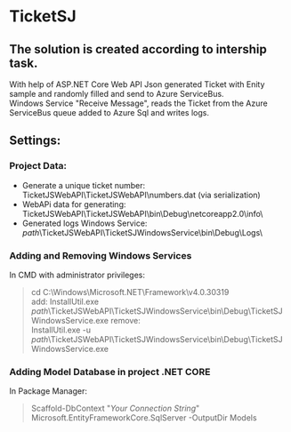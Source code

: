 # TicketSJ
## The solution is created according to intership task.
With help of ASP.NET Core Web API Json generated Ticket with Enity sample and randomly filled and send to Azure ServiceBus.  
Windows Service "Receive Message", reads the Ticket from the Azure ServiceBus queue added to Azure Sql and writes logs.  
  
## Settings:  
  
### Project Data:  
 - Generate a unique ticket number: TicketJSWebAPI\TicketJSWebAPI\numbers.dat (via serialization)  
 - WebAPi data for generating: TicketJSWebAPI\TicketJSWebAPI\bin\Debug\netcoreapp2.0\info\  
 - Generated logs Windows Service: *path*\TicketJSWebAPI\TicketSJWindowsService\bin\Debug\Logs\  
  
### Adding and Removing Windows Services  
In CMD with administrator privileges:  
> cd C:\Windows\Microsoft.NET\Framework\v4.0.30319  
add: 
> InstallUtil.exe *path*\TicketJSWebAPI\TicketSJWindowsService\bin\Debug\TicketSJWindowsService.exe
> remove:  
> InstallUtil.exe -u *path*\TicketJSWebAPI\TicketSJWindowsService\bin\Debug\TicketSJWindowsService.exe

### Adding Model Database in project .NET CORE
In Package Manager:
> Scaffold-DbContext "*Your Connection String*" Microsoft.EntityFrameworkCore.SqlServer -OutputDir Models


